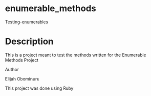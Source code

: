 # enumerable_methods
Testing-enumerables
# Description
This is a project meant to test the methods written for the Enumerable Methods Project

Author

Elijah Obominuru

This project was done using Ruby